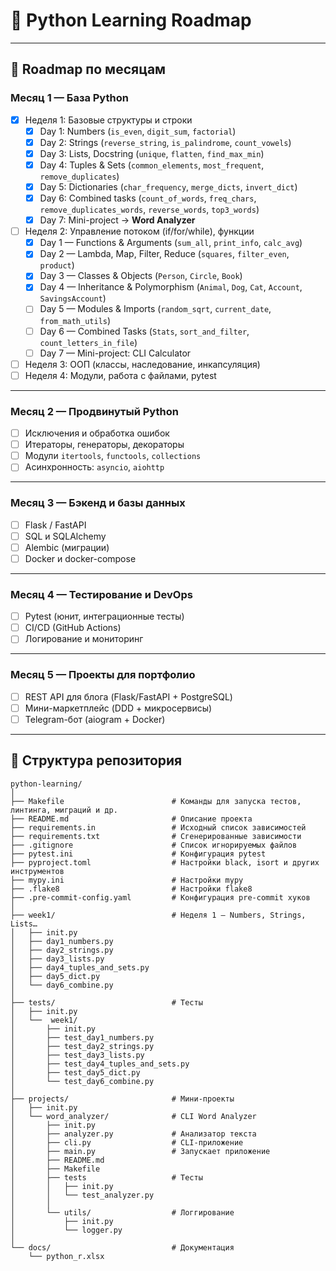 # 🐍 Python Learning Roadmap

---

## 📅 Roadmap по месяцам

### Месяц 1 — База Python
- [x] Неделя 1: Базовые структуры и строки  
  - [x] Day 1: Numbers (`is_even`, `digit_sum`, `factorial`)  
  - [x] Day 2: Strings (`reverse_string`, `is_palindrome`, `count_vowels`)  
  - [x] Day 3: Lists, Docstring (`unique`, `flatten`, `find_max_min`)  
  - [x] Day 4: Tuples & Sets (`common_elements`, `most_frequent`, `remove_duplicates`)
  - [x] Day 5: Dictionaries (`char_frequency`, `merge_dicts`, `invert_dict`)
  - [x] Day 6: Combined tasks (`count_of_words`, `freq_chars`, `remove_duplicates_words`, `reverse_words`, `top3_words`)
  - [x] Day 7: Mini-project → **Word Analyzer**
- [ ] Неделя 2: Управление потоком (if/for/while), функции
  - [x] Day 1 — Functions & Arguments (`sum_all`, `print_info`, `calc_avg`)
  - [x] Day 2 — Lambda, Map, Filter, Reduce (`squares`, `filter_even`, `product`)
  - [x] Day 3 — Classes & Objects (`Person`, `Circle`, `Book`)
  - [x] Day 4 — Inheritance & Polymorphism (`Animal`, `Dog`, `Cat`, `Account`, `SavingsAccount`)
  - [ ] Day 5 — Modules & Imports (`random_sqrt`, `current_date`, `from_math_utils`)
  - [ ] Day 6 — Combined Tasks (`Stats`, `sort_and_filter`, `count_letters_in_file`)
  - [ ] Day 7 — Mini-project: CLI Calculator 
- [ ] Неделя 3: ООП (классы, наследование, инкапсуляция)  
- [ ] Неделя 4: Модули, работа с файлами, pytest

---

### Месяц 2 — Продвинутый Python
- [ ] Исключения и обработка ошибок  
- [ ] Итераторы, генераторы, декораторы  
- [ ] Модули `itertools`, `functools`, `collections`  
- [ ] Асинхронность: `asyncio`, `aiohttp`

---

### Месяц 3 — Бэкенд и базы данных
- [ ] Flask / FastAPI  
- [ ] SQL и SQLAlchemy  
- [ ] Alembic (миграции)  
- [ ] Docker и docker-compose  

---

### Месяц 4 — Тестирование и DevOps
- [ ] Pytest (юнит, интеграционные тесты)  
- [ ] CI/CD (GitHub Actions)  
- [ ] Логирование и мониторинг  

---

### Месяц 5 — Проекты для портфолио
- [ ] REST API для блога (Flask/FastAPI + PostgreSQL)  
- [ ] Мини-маркетплейс (DDD + микросервисы)  
- [ ] Telegram-бот (aiogram + Docker)  

---

## 📂 Структура репозитория
```commandline
python-learning/
│
├── Makefile                        # Команды для запуска тестов, линтинга, миграций и др.
├── README.md                       # Описание проекта
├── requirements.in                 # Исходный список зависимостей
├── requirements.txt                # Сгенерированные зависимости
├── .gitignore                      # Список игнорируемых файлов
├── pytest.ini                      # Конфигурация pytest
├── pyproject.toml                  # Настройки black, isort и других инструментов
├── mypy.ini                        # Настройки mypy
├── .flake8                         # Настройки flake8
├── .pre-commit-config.yaml         # Конфигурация pre-commit хуков
│
├── week1/                          # Неделя 1 — Numbers, Strings, Lists…
│   ├── init.py
│   ├── day1_numbers.py
│   ├── day2_strings.py
│   ├── day3_lists.py
│   ├── day4_tuples_and_sets.py
│   ├── day5_dict.py
│   └── day6_combine.py
│
├── tests/                          # Тесты
│   ├── init.py
│   └──  week1/
│       ├── init.py
│       ├── test_day1_numbers.py
│       ├── test_day2_strings.py
│       ├── test_day3_lists.py
│       ├── test_day4_tuples_and_sets.py
│       ├── test_day5_dict.py
│       └── test_day6_combine.py
│
├── projects/                       # Мини-проекты
│   ├── init.py
│   └── word_analyzer/              # CLI Word Analyzer
│       ├── init.py
│       ├── analyzer.py             # Анализатор текста
│       ├── cli.py                  # CLI-приложение
│       ├── main.py                 # Запускает приложение
│       ├── README.md
│       ├── Makefile
│       ├── tests                   # Тесты
│       │   ├── init.py
│       │   └── test_analyzer.py
│       │
│       └── utils/                  # Логгирование
│           ├── init.py
│           └── logger.py
│
└── docs/                           # Документация
    └── python_r.xlsx
```
